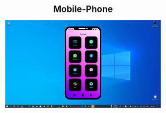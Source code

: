 <div align="center">

# Mobile-Phone
</div>

![mobile screen](https://github.com/Mindula-Dilthushan/Mobile-Phone/blob/main/demo/Mobile%20Phone.png)

